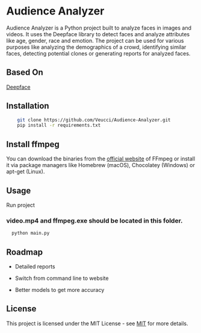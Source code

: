 
# Audience Analyzer

Audience Analyzer is a Python project built to analyze faces in images and videos. It uses the Deepface library to detect faces and analyze attributes like age, gender, race and emotion. The project can be used for various purposes like analyzing the demographics of a crowd, identifying similar faces, detecting potential clones or generating reports for analyzed faces.
## Based On

[Deepface](https://github.com/serengil/deepface)


## Installation

```bash 
    git clone https://github.com/Veucci/Audience-Analyzer.git
    pip install -r requirements.txt
```
    
## Install ffmpeg
You can download the binaries from the [official website](https://ffmpeg.org) of FFmpeg or install it via package managers like Homebrew (macOS), Chocolatey (Windows) or apt-get (Linux).


## Usage

Run project

### video.mp4 and ffmpeg.exe should be located in this folder.

```bash
  python main.py
```

  
## Roadmap

- Detailed reports

- Switch from command line to website

- Better models to get more accuracy


## License

This project is licensed under the MIT License - see [MIT](https://github.com/Veucci/Audience-Analyzer/blob/master/LICENSE) for more details. 


  